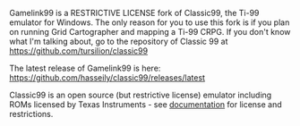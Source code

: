 Gamelink99 is a RESTRICTIVE LICENSE fork of Classic99, the Ti-99 emulator for Windows. The only reason for you to use this fork is if you plan on running Grid Cartographer and mapping a Ti-99 CRPG. If you don't know what I'm talking about, go to the repository of Classic 99 at https://github.com/tursilion/classic99

The latest release of Gamelink99 is here: https://github.com/hasseily/classic99/releases/latest

Classic99 is an open source (but restrictive license) emulator including ROMs licensed by Texas Instruments - see [documentation](https://github.com/tursilion/classic99/raw/master/dist/Classic99%20Manual.pdf) for license and restrictions.

